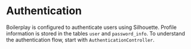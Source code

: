 # Authentication

Boilerplay is configured to authenticate users using Silhouette.
Profile information is stored in the tables `user` and `password_info`. 
To understand the authentication flow, start with `AuthenticationController`.  
